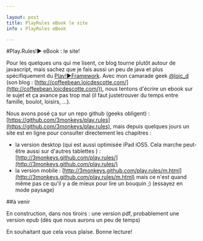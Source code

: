 ```yaml
---

layout: post
title: PlayRules eBook le site
info : PlayRules eBook

---
```


#Play.Rules!► eBook : le site!

Pour les quelques uns qui me lisent, ce blog tourne plutôt autour de javascript, mais sachez que je fais aussi un peu de java et plus spécifiquement du [Play!►Framework](http://www.playframework.org/). Avec mon camarade geek [@loic_d](http://twitter.com/#!/loic_d) (son blog : [http://coffeebean.loicdescotte.com/](http://coffeebean.loicdescotte.com/)), nous tentons d'écrire un ebook sur le sujet et ça avance pas trop mal (il faut justetrouver du temps entre famille, boulot, loisirs, ...).

Nous avons posé ça sur un repo github (geeks obligent) : [https://github.com/3monkeys/play.rules](https://github.com/3monkeys/play.rules), mais depuis quelques jours un site est en ligne pour consulter directement les chapitres :

- la version desktop (qui est aussi optimisée iPad iOS5. Cela marche peut-être aussi sur d'autres tablettes ) : [http://3monkeys.github.com/play.rules/](http://3monkeys.github.com/play.rules/)
- la version mobile : [http://3monkeys.github.com/play.rules/m.html](http://3monkeys.github.com/play.rules/m.html) mais ce n'est quand même pas ce qu'il y a de mieux pour lire un bouquin ;) (essayez en mode paysage)

##à venir

En construction, dans nos tiroirs : une version pdf, probablement une version epub (dès que nous aurons un peu de temps)

En souhaitant que cela vous plaise. Bonne lecture!